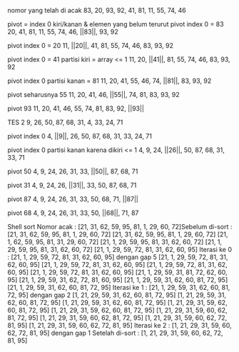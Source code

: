 nomor yang telah di acak 83, 20, 93, 92, 41, 81, 11, 55, 74, 46

pivot = index 0 kiri/kanan & elemen yang belum terurut
pivot index 0 = 83
20, 41, 81, 11, 55, 74, 46, ||83||, 93, 92

pivot index 0 = 20
11, ||20||, 41, 81, 55, 74, 46, 83, 93, 92

pivot index 0 = 41 partisi kiri = array <= 1
11, 20, ||41||, 81, 55, 74, 46, 83, 93, 92

pivot index 0 partisi kanan = 81
11, 20, 41, 55, 46, 74, ||81||, 83, 93, 92

pivot seharusnya 55
11, 20, 41, 46, ||55||, 74, 81, 83, 93, 92

pivot 93
11, 20, 41, 46, 55, 74, 81, 83, 92, ||93||

TES 2
9, 26, 50, 87, 68, 31, 4, 33, 24, 71

pivot index 0
4, ||9||, 26, 50, 87, 68, 31, 33, 24, 71

pivot index 0 partisi kanan karena dikiri <= 1
4, 9, 24, ||26||, 50, 87, 68, 31, 33, 71

pivot 50
4, 9, 24, 26, 31, 33, ||50||, 87, 68, 71

pivot 31
4, 9, 24, 26, ||31||, 33, 50, 87, 68, 71

pivot 87
4, 9, 24, 26, 31, 33, 50, 68, 71, ||87||

pivot 68
4, 9, 24, 26, 31, 33, 50, ||68||, 71, 87



Shell sort
Nomor acak :  [21, 31, 62, 59, 95, 81, 1, 29, 60, 72]Sebelum di-sort :  [21, 31, 62, 59, 95, 81, 1, 29, 60, 72]
[21, 31, 62, 59, 95, 81, 1, 29, 60, 72]
[21, 1, 62, 59, 95, 81, 31, 29, 60, 72]
[21, 1, 29, 59, 95, 81, 31, 62, 60, 72]
[21, 1, 29, 59, 95, 81, 31, 62, 60, 72]
[21, 1, 29, 59, 72, 81, 31, 62, 60, 95]
Iterasi ke 0 :  [21, 1, 29, 59, 72, 81, 31, 62, 60, 95] dengan gap  5
[21, 1, 29, 59, 72, 81, 31, 62, 60, 95]
[21, 1, 29, 59, 72, 81, 31, 62, 60, 95]
[21, 1, 29, 59, 72, 81, 31, 62, 60, 95]
[21, 1, 29, 59, 72, 81, 31, 62, 60, 95]
[21, 1, 29, 59, 31, 81, 72, 62, 60, 95]
[21, 1, 29, 59, 31, 62, 72, 81, 60, 95]
[21, 1, 29, 59, 31, 62, 60, 81, 72, 95]
[21, 1, 29, 59, 31, 62, 60, 81, 72, 95]
Iterasi ke 1 :  [21, 1, 29, 59, 31, 62, 60, 81, 72, 95] dengan gap  2
[1, 21, 29, 59, 31, 62, 60, 81, 72, 95]
[1, 21, 29, 59, 31, 62, 60, 81, 72, 95]
[1, 21, 29, 59, 31, 62, 60, 81, 72, 95]
[1, 21, 29, 31, 59, 62, 60, 81, 72, 95]
[1, 21, 29, 31, 59, 62, 60, 81, 72, 95]
[1, 21, 29, 31, 59, 60, 62, 81, 72, 95]
[1, 21, 29, 31, 59, 60, 62, 81, 72, 95]
[1, 21, 29, 31, 59, 60, 62, 72, 81, 95]
[1, 21, 29, 31, 59, 60, 62, 72, 81, 95]
Iterasi ke 2 :  [1, 21, 29, 31, 59, 60, 62, 72, 81, 95] dengan gap  1
Setelah di-sort :  [1, 21, 29, 31, 59, 60, 62, 72, 81, 95]
